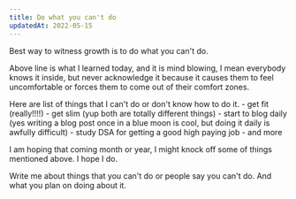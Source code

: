 ```yaml
---
title: Do what you can't do
updatedAt: 2022-05-15
---
```

Best way to witness growth is to do what you can't do.

Above line is what I learned today, and it is mind blowing, I mean everybody knows it inside, but never acknowledge it because it causes them to feel uncomfortable or forces them to come out of their comfort zones.

Here are list of things that I can't do or don't know how to do it.
	- get fit (really!!!!)
	- get slim (yup both are totally different things)
	- start to blog daily (yes writing a blog post once in a blue moon is cool, but doing it daily is awfully difficult)
	- study DSA for getting a good high paying job
	- and more
	

I am hoping that coming month or year, I might knock off some of things mentioned above. I hope I do.

Write me about things that you can't do or people say you can't do. And what you plan on doing about it.
